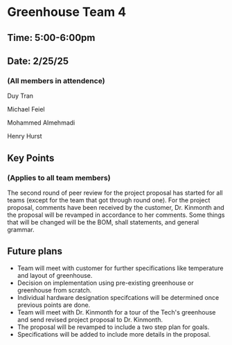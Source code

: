 # Greenhouse Team 4

## Time: 5:00-6:00pm
## Date: 2/25/25
### (All members in attendence)
Duy Tran

Michael Feiel

Mohammed Almehmadi

Henry Hurst
## Key Points
### (Applies to all team members)

The second round of peer review for the project proposal has started for all teams (except for the team that got through round one). For the project proposal, comments have been received by the customer, Dr. Kinmonth and the proposal will be revamped in accordance to her comments. Some things that will be changed will be the BOM, shall statements, and general grammar. 

## Future plans

* Team will meet with customer for further specifications like temperature and layout of greenhouse.
* Decision on implementation using pre-existing greenhouse or greenhouse from scratch.
* Individual hardware designation specifcations will be determined once previous points are done.
* Team will meet with Dr. Kinmonth for a tour of the Tech's greenhouse and send revised project proposal to Dr. Kinmonth.
* The proposal will be revamped to include a two step plan for goals.
* Specifications will be added to include more details in the proposal.
